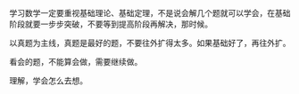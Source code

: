 学习数学一定要重视基础理论、基础定理，不是说会解几个题就可以学会，在基础阶段就要一步步突破，不要等到提高阶段再解决，那时候。

以真题为主线，真题是最好的题，不要往外扩得太多。如果基础好了，再往外扩。

看会的题，不能算会做，需要继续做。

理解，学会怎么去想。


